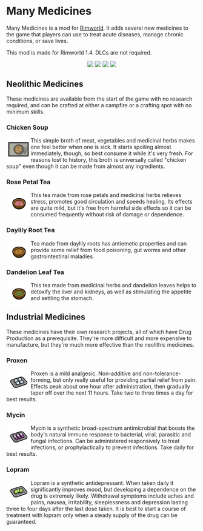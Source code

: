 # Many Medicines

Many Medicines is a mod for [Rimworld](https://rimworldgame.com/). It adds several new medicines to the game that players can use to treat acute diseases, manage chronic conditions, or save lives.

This mod is made for Rimworld 1.4. DLCs are not required.

<p align="center">
<img src="https://img.shields.io/github/license/CaptainArbitrary/ManyMedicines">
<img src="https://img.shields.io/github/actions/workflow/status/CaptainArbitrary/ManyMedicines/build.yml">
<img src="https://img.shields.io/github/commit-activity/t/CaptainArbitrary/ManyMedicines">
<img src="https://img.shields.io/github/last-commit/CaptainArbitrary/ManyMedicines">
</p>

## Neolithic Medicines

These medicines are available from the start of the game with no research required, and can be crafted at either a campfire or a crafting spot with no minimum skills.

### Chicken Soup

<img alt="Chicken Soup" src="Common/Textures/Things/Item/Drug/MMeds_ChickenSoup/MMeds_ChickenSoup_a.png" align="left" width="64">

This simple broth of meat, vegetables and medicinal herbs makes one feel better when one is sick. It starts spoiling almost immediately, though, so best consume it while it's very fresh. For reasons lost to history, this broth is universally called "chicken soup" even though it can be made from almost any ingredients.

### Rose Petal Tea

<img alt="Rose Petal Tea" src="Common/Textures/Things/Item/Drug/MMeds_RosePetalTea.png" align="left" width="64">

This tea made from rose petals and medicinal herbs relieves stress, promotes good circulation and speeds healing. Its effects are quite mild, but it's free from harmful side effects so it can be consumed frequently without risk of damage or dependence.

### Daylily Root Tea

<img alt="Daylily Root Tea" src="Common/Textures/Things/Item/Drug/MMeds_DaylilyRootTea.png" align="left" width="64">

Tea made from daylily roots has antiemetic properties and can provide some relief from food poisoning, gut worms and other gastrointestinal maladies.

### Dandelion Leaf Tea

<img alt="Dandelion Leaf Tea" src="Common/Textures/Things/Item/Drug/MMeds_DandelionLeafTea.png" align="left" width="64">

This tea made from medicinal herbs and dandelion leaves helps to detoxify the liver and kidneys, as well as stimulating the appetite and settling the stomach.

## Industrial Medicines

These medicines have their own research projects, all of which have Drug Production as a prerequisite. They're more difficult and more expensive to manufacture, but they're much more effective than the neolithic medicines.

### Proxen

<img alt="Proxen" src="Common/Textures/Things/Item/Drug/MMeds_Proxen/MMeds_Proxen_b.png" align="left" width="64">

Proxen is a mild analgesic. Non-additive and non-tolerance-forming, but only really useful for providing partial relief from pain. Effects peak about one hour after administration, then gradually taper off over the next 11 hours. Take two to three times a day for best results.

### Mycin

<img alt="Mycin" src="Common/Textures/Things/Item/Drug/MMeds_Mycin/MMeds_Mycin_b.png" align="left" width="64">

Mycin is a synthetic broad-spectrum antimicrobial that boosts the body's natural immune response to bacterial, viral, parasitic and fungal infections. Can be administered responsively to treat infections, or prophylactically to prevent infections. Take daily for best results.

### Lopram

<img alt="Lopram" src="Common/Textures/Things/Item/Drug/MMeds_Lopram/MMeds_Lopram_b.png"  align="left" width="64">

Lopram is a synthetic antidepressant. When taken daily it significantly improves mood, but developing a dependence on the drug is extremely likely. Withdrawal symptoms include aches and pains, nausea, irritability, sleeplessness and depression lasting three to four days after the last dose taken. It is best to start a course of treatment with lopram only when a steady supply of the drug can be guaranteed.
